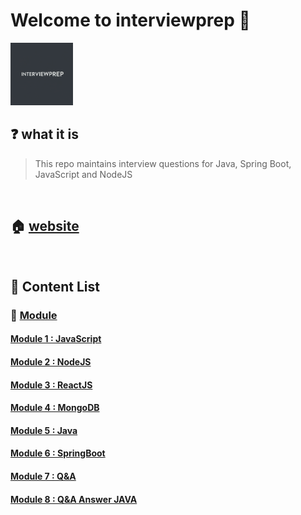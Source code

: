 # Welcome to interviewprep 🚀

<img src="./assets/interviewprep0.png" width="100" height="100">
<!--- 
![inteviewprep0](./assets/interviewprep0.png =20x20)
![inteviewprep1](./assets/interviewprep1.png)
![inteviewprep2](./assets/interviewprep2.png)-->

## ❓ what it is

> This repo maintains interview questions for Java, Spring Boot, JavaScript and NodeJS

<br>

## 🏠 [website](https://jcoding09.github.io)

<!---
## 🚀 [PDF Version of Complete Notes (Testing Phase) ](./dist/lectures.pdf)
-->
<br>

## 📝 Content List

### 📌 <ins>Module <ins>

#### [Module 1 : JavaScript](./module/module0001/lecture-001.md)

#### [Module 2 : NodeJS](./module/module0002/lecture-001.md)

#### [Module 3 : ReactJS](./module/module0003/lecture-001.md)

#### [Module 4 : MongoDB](./module/module0004/lecture-001.md)

#### [Module 5 : Java](./module/module0005/lecture-001.md)

#### [Module 6 : SpringBoot](./module/module0006/lecture-001.md)

#### [Module 7 : Q&A](./module/module0007/lecture-001.md)

#### [Module 8 : Q&A Answer JAVA](./module001/module0000/lecture-001.md)
